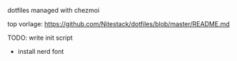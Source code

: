 dotfiles managed with chezmoi

top vorlage:
https://github.com/Nitestack/dotfiles/blob/master/README.md



TODO:
write init script
* install nerd font